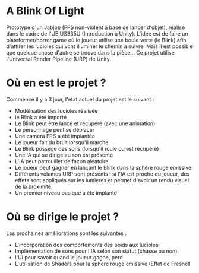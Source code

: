 # A Blink Of Light

Prototype d'un Jabjob (FPS non-violent à base de lancer d'objet), réalisé dans le cadre de l'UE US335U (Introduction à Unity). L'idée est de faire un plateformer/horror game où le joueur utilise une boule verte (le Blink) afin d'attirer les lucioles qui vont illuminer le chemin à suivre. Mais il est possible que quelque chose d'autre se trouve dans la pièce...
Ce projet utilise l'Universal Render Pipeline (URP) de Unity.

# Où en est le projet ?

Commencé il y a 3 jour, l'état actuel du projet est le suivant :
- Modélisation des lucioles réalisée
- le Blink a été importé
- Le Blink peut être lancé et récupéré (avec une animation)
- Le personnage peut se déplacer
- Une caméra FPS a été implantée
- Le joueur fait du bruit lorsqu'il marche
- Le Blink possède des sons (lorsqu'il roule ou est récupéré)
- Une IA qui se dirige au son est présente
- L'IA peut patrouiller de façon aléatoire
- Le joueur peut gagner en lançant le Blink dans la sphère rouge emissive
- Différents volumes URP sont présents : si l'IA est proche du joueur, des effets sont appliqués sur les lumières et permet d'avoir un rendu visuel de la proximité 
- Un premier niveau basique a été implanté

# Où se dirige le projet ?

Les prochaines améliorations sont les suivantes :
- L'incorporation des comportements des boids aux lucioles
- Implémentation de sons pour l'IA selon son statut (chasse ou non)
- l'UI pour savoir quand le joueur gagne, perd
- L'utilisation de Shaders pour la sphère rouge emissive (Effet de Fresnell
